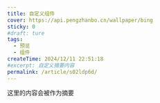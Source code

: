 ```yaml
---
title: 自定义组件
cover: https://api.pengzhanbo.cn/wallpaper/bing
sticky: 0
#draft: ture
tags:
  - 预览
  - 组件
createTime: 2024/12/11 22:51:18
#excerpt: 自定义摘要内容
permalink: /article/s02ldp6d/
---
```

这里的内容会被作为摘要
<!-- more -->
<CustomComponent />
